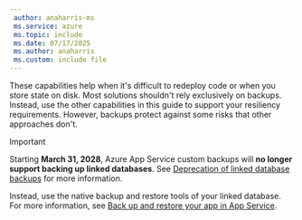 ```yaml
---
 author: anaharris-ms
 ms.service: azure
 ms.topic: include
 ms.date: 07/17/2025
 ms.author: anaharris
 ms.custom: include file
---
```


These capabilities help when it's difficult to redeploy code or when you store state on disk. Most solutions shouldn't rely exclusively on backups. Instead, use the other capabilities in this guide to support your resiliency requirements. However, backups protect against some risks that other approaches don't.  

>[!IMPORTANT]
> Starting **March 31, 2028**, Azure App Service custom backups will **no longer support backing up linked databases**. See [Deprecation of linked database backups](#deprecation-of-linked-database-backups) for more information. 
>
>Instead, use the native backup and restore tools of your linked database. For more information, see [Back up and restore your app in App Service](/azure/app-service/manage-backup).
>
